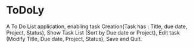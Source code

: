 # ToDoLy
A To Do List application, enabling task Creation(Task has : Title, due date, Project, Status), Show Task List (Sort by Due date or Project),
Edit task (Modify Title, Due date, Project, Status), Save and Quit.
